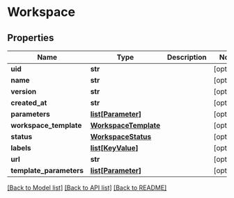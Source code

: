 # Workspace

## Properties
Name | Type | Description | Notes
------------ | ------------- | ------------- | -------------
**uid** | **str** |  | [optional] 
**name** | **str** |  | [optional] 
**version** | **str** |  | [optional] 
**created_at** | **str** |  | [optional] 
**parameters** | [**list[Parameter]**](Parameter.md) |  | [optional] 
**workspace_template** | [**WorkspaceTemplate**](WorkspaceTemplate.md) |  | [optional] 
**status** | [**WorkspaceStatus**](WorkspaceStatus.md) |  | [optional] 
**labels** | [**list[KeyValue]**](KeyValue.md) |  | [optional] 
**url** | **str** |  | [optional] 
**template_parameters** | [**list[Parameter]**](Parameter.md) |  | [optional] 

[[Back to Model list]](../README.md#documentation-for-models) [[Back to API list]](../README.md#documentation-for-api-endpoints) [[Back to README]](../README.md)


